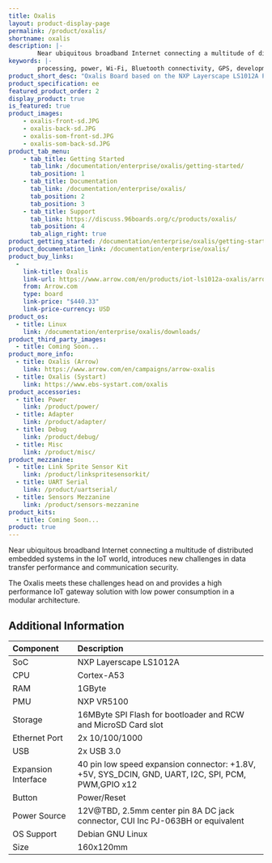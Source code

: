 ```yaml
---
title: Oxalis
layout: product-display-page
permalink: /product/oxalis/
shortname: oxalis
description: |-
        Near ubiquitous broadband Internet connecting a multitude of distributed embedded systems in the IoT world, introduces new challenges in data transfer performance and communication security. The Oxalis meets these challenges head on and provides a high performance IoT gateway solution with low power consumption in a modular architecture.
keywords: |-
        processing, power, Wi-Fi, Bluetooth connectivity, GPS, development, board, mid-tier, xilinx, fpga, processor, low cost, Product, Development, Platform, bitmain, sophon, edge, bm1880
product_short_desc: "Oxalis Board based on the NXP Layerscape LS1012A Processor"
product_specification: ee
featured_product_order: 2
display_product: true
is_featured: true
product_images:
    - oxalis-front-sd.JPG
    - oxalis-back-sd.JPG
    - oxalis-som-front-sd.JPG
    - oxalis-som-back-sd.JPG
product_tab_menu:
    - tab_title: Getting Started
      tab_link: /documentation/enterprise/oxalis/getting-started/
      tab_position: 1
    - tab_title: Documentation
      tab_link: /documentation/enterprise/oxalis/
      tab_position: 2
      tab_position: 3
    - tab_title: Support
      tab_link: https://discuss.96boards.org/c/products/oxalis/
      tab_position: 4
      tab_align_right: true
product_getting_started: /documentation/enterprise/oxalis/getting-started/
product_documentation_link: /documentation/enterprise/oxalis/
product_buy_links:
  -
    link-title: Oxalis
    link-url: https://www.arrow.com/en/products/iot-ls1012a-oxalis/arrow-development-tools
    from: Arrow.com
    type: board
    link-price: "$440.33"
    link-price-currency: USD
product_os:
  - title: Linux
    link: /documentation/enterprise/oxalis/downloads/
product_third_party_images:
  - title: Coming Soon...
product_more_info:
  - title: Oxalis (Arrow)
    link: https://www.arrow.com/en/campaigns/arrow-oxalis
  - title: Oxalis (Systart)
    link: https://www.ebs-systart.com/oxalis
product_accessories:
  - title: Power
    link: /product/power/
  - title: Adapter
    link: /product/adapter/
  - title: Debug
    link: /product/debug/
  - title: Misc
    link: /product/misc/
product_mezzanine:
  - title: Link Sprite Sensor Kit
    link: /product/linkspritesensorkit/
  - title: UART Serial
    link: /product/uartserial/
  - title: Sensors Mezzanine
    link: /product/sensors-mezzanine
product_kits:
  - title: Coming Soon...
product: true
---
```


Near ubiquitous broadband Internet connecting a multitude of distributed embedded systems in the IoT world, introduces new challenges in data transfer performance and communication security.

The Oxalis meets these challenges head on and provides a high performance IoT gateway solution with low power consumption in a modular architecture.

## Additional Information

|   Component          |   Description                                                                                    |
|:---------------------|:-------------------------------------------------------------------------------------------------|
|  SoC                 |   NXP Layerscape LS1012A                                                                         |
|  CPU                 |   Cortex-A53                                                                                     |
|  RAM                 |   1GByte                                                                                         |
|  PMU                 |   NXP VR5100                                                                                     |
|  Storage             |   16MByte SPI Flash for bootloader and RCW and MicroSD Card slot                                 |
|  Ethernet Port       |   2x 10/100/1000                                                                                 |
|  USB                 |   2x USB 3.0                                                                                     |
|  Expansion Interface |   40 pin low speed expansion connector: +1.8V, +5V, SYS_DCIN, GND, UART, I2C, SPI, PCM, PWM,GPIO x12 |
|  Button              |   Power/Reset                                                                                    |
|  Power Source        |   12V@TBD, 2.5mm center pin 8A DC jack connector, CUI Inc PJ-063BH or equivalent                 |
|  OS Support          |   Debian GNU Linux                                                                               |
|  Size                |   160x120mm                                                                                      |
